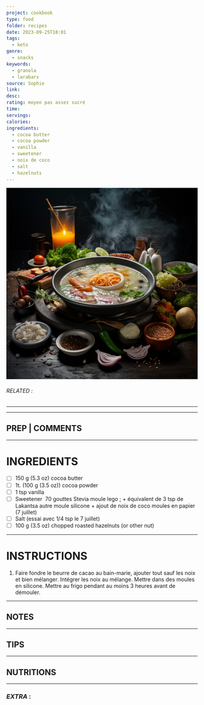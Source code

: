 ```yaml
---
project: cookbook
type: food
folder: recipes
date: 2023-09-25T18:01
tags:
  - keto
genre:
  - snacks
keywords:
  - granola
  - larabars
source: Sophie
link: 
desc: 
rating: moyen pas assez sucré
time: 
servings: 
calories: 
ingredients:
  - cocoa butter
  - cocoa powder
  - vanilla
  - sweetener
  - noix de coco
  - salt
  - hazelnuts
---
```


![IMAGE](_default.png)

###### *RELATED* : 
---


---
## PREP | COMMENTS



---
# INGREDIENTS

- [ ] 150 g (5.3 oz) cocoa butter
- [ ] 1t. (100 g (3.5 oz)) cocoa powder
- [ ] 1 tsp vanilla 
- [ ] Sweetener  70 gouttes Stevia moule lego ; + équivalent de 3 tsp de Lakantsa autre moule silicone + ajout de noix de coco moules en papier (7 juillet)
- [ ] Salt (essai avec 1/4 tsp le 7 juillet)
- [ ] 100 g (3.5 oz) chopped roasted hazelnuts (or other nut)

---
# INSTRUCTIONS

1. Faire fondre le beurre de cacao au bain-marie, ajouter tout sauf les noix et bien mélanger. Intégrer les noix au mélange. Mettre dans des moules en silicone. Mettre au frigo pendant au moins 3 heures avant de démouler.

---
## NOTES



---
## TIPS



---
## NUTRITIONS



---
### *EXTRA* :



